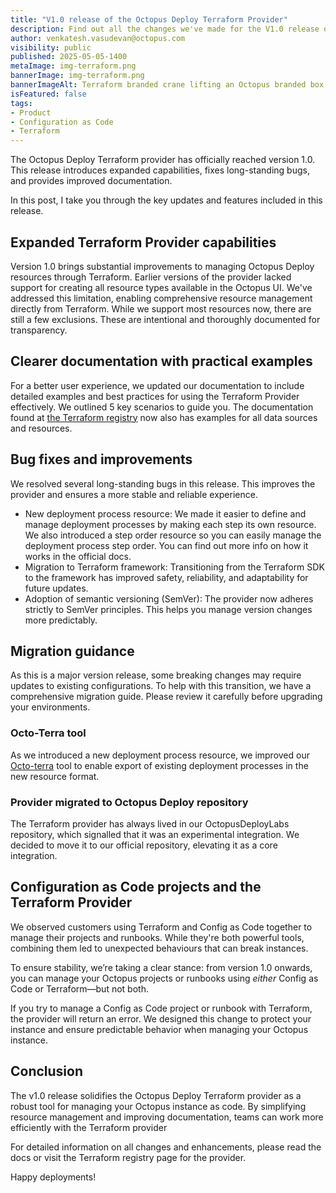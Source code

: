 ```yaml
--- 
title: "V1.0 release of the Octopus Deploy Terraform Provider" 
description: Find out all the changes we've made for the V1.0 release of the Terraform Provider.
author: venkatesh.vasudevan@octopus.com 
visibility: public 
published: 2025-05-05-1400  
metaImage: img-terraform.png 
bannerImage: img-terraform.png 
bannerImageAlt: Terraform branded crane lifting an Octopus branded box.
isFeatured: false
tags: 
- Product   
- Configuration as Code   
- Terraform
---
```


The Octopus Deploy Terraform provider has officially reached version 1.0. This release introduces expanded capabilities, fixes long-standing bugs, and provides improved documentation. 

In this post, I take you through the key updates and features included in this release.

## Expanded Terraform Provider capabilities

Version 1.0 brings substantial improvements to managing Octopus Deploy resources through Terraform. Earlier versions of the provider lacked support for creating all resource types available in the Octopus UI. We've addressed this limitation, enabling comprehensive resource management directly from Terraform. While we support most resources now, there are still a few exclusions. These are intentional and thoroughly documented for transparency.

## Clearer documentation with practical examples

For a better user experience, we updated our documentation to include detailed examples and best practices for using the Terraform Provider effectively. We outlined 5 key scenarios to guide you. The documentation found at [the Terraform registry](https://registry.terraform.io/providers/OctopusDeployLabs/octopusdeploy/latest/docs) now also has examples for all data sources and resources.


## Bug fixes and improvements

We resolved several long-standing bugs in this release. This improves the provider and ensures a more stable and reliable experience.

- New deployment process resource: We made it easier to define and manage deployment processes by making each step its own resource. We also introduced a step order resource so you can easily manage the deployment process step order. You can find out more info on how it works in the official docs.
- Migration to Terraform framework: Transitioning from the Terraform SDK to the framework has improved safety, reliability, and adaptability for future updates.
- Adoption of semantic versioning (SemVer): The provider now adheres strictly to SemVer principles. This helps you manage version changes more predictably.

## Migration guidance

As this is a major version release, some breaking changes may require updates to existing configurations. To help with this transition, we have a comprehensive migration guide. Please review it carefully before upgrading your environments.

### Octo-Terra tool

As we introduced a new deployment process resource, we improved our [Octo-terra](https://octopus.com/docs/administration/migrate-spaces-with-octoterra) tool to enable export of existing deployment processes in the new resource format.

### Provider migrated to Octopus Deploy repository 

The Terraform provider has always lived in our OctopusDeployLabs repository, which signalled that it was an experimental integration. We decided to move it to our official repository, elevating it as a core integration.


## Configuration as Code projects and the Terraform Provider

We observed customers using Terraform and Config as Code together to manage their projects and runbooks. While they're both powerful tools, combining them led to unexpected behaviours that can break instances.

To ensure stability, we’re taking a clear stance: from version 1.0 onwards, you can manage your Octopus projects or runbooks using *either* Config as Code or Terraform—but not both.

If you try to manage a Config as Code project or runbook with Terraform, the provider will return an error. We designed this change to protect your instance and ensure predictable behavior when managing your Octopus instance.

## Conclusion

The v1.0 release solidifies the Octopus Deploy Terraform provider as a robust tool for managing your Octopus instance as code. By simplifying resource management and improving documentation, teams can work more efficiently with the Terraform provider

For detailed information on all changes and enhancements, please read the docs or visit the Terraform registry page for the provider.

Happy deployments!